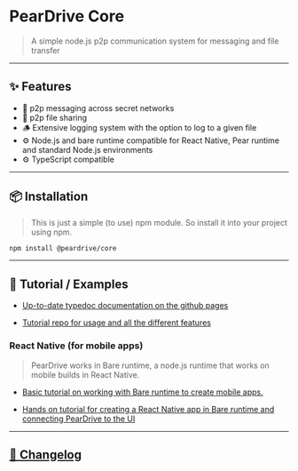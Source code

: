 # PearDrive Core

> A simple node.js p2p communication system for messaging and file transfer

---

## ✨ Features

- 🔁 p2p messaging across secret networks
- 🔁 p2p file sharing
- 🪵 Extensive logging system with the option to log to a given file
- ⚙️ Node.js and bare runtime compatible for React Native, Pear runtime and
  standard Node.js environments
- ⚙️ TypeScript compatible

---

## 📦 Installation

> This is just a simple (to use) npm module. So install it into your project
> using npm.

```bash
npm install @peardrive/core
```

---

## 🔨 Tutorial / Examples

- [Up-to-date typedoc documentation on the github pages](https://peardrive.github.io/PearDriveCore)

- [Tutorial repo for usage and all the different features](https://github.com/HopeTS/PearDriveCore-examples/)

### React Native (for mobile apps)

> PearDrive works in Bare runtime, a node.js runtime that works on mobile builds in React Native.

- [Basic tutorial on working with Bare runtime to create mobile apps.](https://docs.pears.com/guides/making-a-bare-mobile-app)

- [Hands on tutorial for creating a React Native app in Bare runtime and connecting PearDrive to the UI](https://github.com/HopeTS/bare-runtime-native-state-tutorial)

---

## [🚧 Changelog](./CHANGELOG.md)
